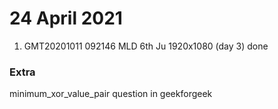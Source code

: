 # 24 April 2021

1. GMT20201011 092146 MLD 6th Ju 1920x1080 (day 3) done
 

### Extra
minimum_xor_value_pair question in geekforgeek
